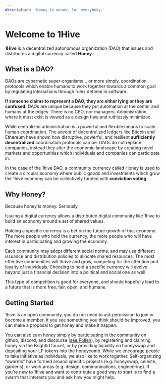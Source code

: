 ```yaml
---
description: 'Honey is money, for everybody.'
---
```


# Welcome to 1Hive

**1Hive** is a decentralized autonomous organization \(DAO\) that issues and distributes a digital currency called **Honey**.

## What is a DAO? <a id="what-is-a-dao"></a>

DAOs are cybernetic super-organisms… or more simply, coordination protocols which enable humans to work together towards a common goal by regulating interactions through rules defined in software.

**If someone claims to represent a DAO, they are either lying or they are confused**. DAOs are unique because they put automation at the center and humans at the edges. There is no CEO, nor managers. Administration, where it must exist is viewed as a design flaw and ruthlessly minimized.

While centralized administration is a powerful and flexible means to scale human coordination. The advent of decentralized ledgers like Bitcoin and Ethereum have shown how disruptive, powerful, and resilient **sufficiently decentralized** coordination protocols can be. DAOs do not replace companies, instead they alter the economic landscape by creating novel markets and opportunities which individuals and companies can participate in.

In the case of the 1hive DAO, a community currency called Honey is used to create a circular economy where public goods and investments which grow the 1hive economy can be collectively funded with **conviction voting**.

## Why Honey?

Because honey is money. Seriously.

Issuing a digital currency allows a distributed digital community like 1hive to build an economy around a set of shared values.

Holding a specific currency is a bet on the future growth of that economy. The more people who hold the currency, the more people who will have interest in participating and growing the economy.

Each community may adopt different social norms, and may use different issuance and distribution policies to allocate shared resources. The most effective communities will thrive and grow, competing for the attention and loyalty of individuals. Choosing to hold a specific currency will evolve beyond just a financial decision into a political and social one as well.

This type of competition is good for everyone, and should hopefully lead to a future that is more free, fair, open, and humane.

## Getting Started <a id="getting-started"></a>

1hive is an open community, you do not need to ask permission to join or become a member. If you see something you think should be improved, you can make a proposal to get honey and make it happen.

You can also earn honey simply by participating in the community on github, discord, and discourse \([see Pollen](https://about.1hive.org/df5859aeb5b3dcb39d7615aa92d96fe2/05-pollen.md)\), by registering and claiming honey via the BrightId faucet, or by providing liquidity on honeyswap and depositing your LP tokens into the honeycomb. While we encourage people to take initiative as individuals, we also like to work together. Self-organizing “swarms” have formed around specific projects \(e.g. honeyswap, celeste, gardens\), or work areas \(e.g. design, communications, engineering\). If you’re new to 1hive and want to contribute a good way to start is to find a swarm that interests you and ask how you might help.

